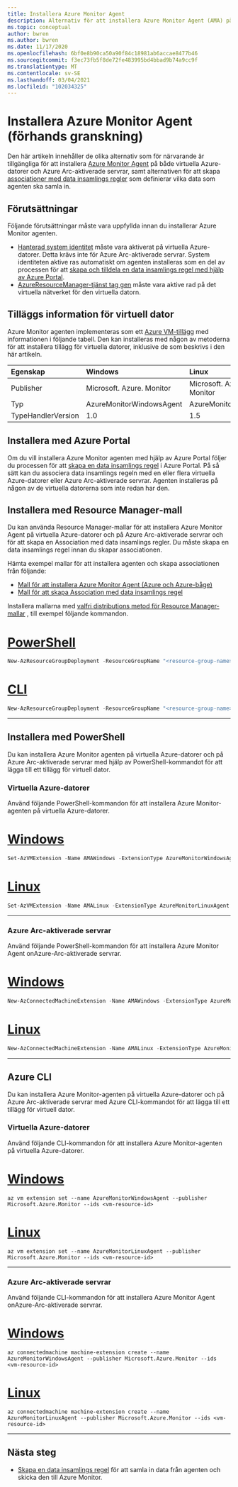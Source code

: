```yaml
---
title: Installera Azure Monitor Agent
description: Alternativ för att installera Azure Monitor Agent (AMA) på virtuella Azure-datorer och Azure Arc-aktiverade servrar.
ms.topic: conceptual
author: bwren
ms.author: bwren
ms.date: 11/17/2020
ms.openlocfilehash: 6bf0e8b90ca50a90f84c18981ab6accae8477b46
ms.sourcegitcommit: f3ec73fb5f8de72fe483995bd4bbad9b74a9cc9f
ms.translationtype: MT
ms.contentlocale: sv-SE
ms.lasthandoff: 03/04/2021
ms.locfileid: "102034325"
---
```

# <a name="install-the-azure-monitor-agent-preview"></a>Installera Azure Monitor Agent (förhands granskning)
Den här artikeln innehåller de olika alternativ som för närvarande är tillgängliga för att installera [Azure Monitor Agent](azure-monitor-agent-overview.md) på både virtuella Azure-datorer och Azure Arc-aktiverade servrar, samt alternativen för att skapa [associationer med data insamlings regler](data-collection-rule-azure-monitor-agent.md) som definierar vilka data som agenten ska samla in.

## <a name="prerequisites"></a>Förutsättningar
Följande förutsättningar måste vara uppfyllda innan du installerar Azure Monitor agenten.

- [Hanterad system identitet](../../active-directory/managed-identities-azure-resources/qs-configure-portal-windows-vm.md) måste vara aktiverat på virtuella Azure-datorer. Detta krävs inte för Azure Arc-aktiverade servrar. System identiteten aktive ras automatiskt om agenten installeras som en del av processen för att [skapa och tilldela en data insamlings regel med hjälp av Azure Portal](#install-with-azure-portal).
- [AzureResourceManager-tjänst tag gen](../../virtual-network/service-tags-overview.md) måste vara aktive rad på det virtuella nätverket för den virtuella datorn.

## <a name="virtual-machine-extension-details"></a>Tilläggs information för virtuell dator
Azure Monitor agenten implementeras som ett [Azure VM-tillägg](../../virtual-machines/extensions/overview.md) med informationen i följande tabell. Den kan installeras med någon av metoderna för att installera tillägg för virtuella datorer, inklusive de som beskrivs i den här artikeln.

| Egenskap | Windows | Linux |
|:---|:---|:---|
| Publisher | Microsoft. Azure. Monitor  | Microsoft. Azure. Monitor |
| Typ      | AzureMonitorWindowsAgent | AzureMonitorLinuxAgent  |
| TypeHandlerVersion  | 1.0 | 1.5 |


## <a name="install-with-azure-portal"></a>Installera med Azure Portal
Om du vill installera Azure Monitor agenten med hjälp av Azure Portal följer du processen för att [skapa en data insamlings regel](data-collection-rule-azure-monitor-agent.md#create-rule-and-association-in-azure-portal) i Azure Portal. På så sätt kan du associera data insamlings regeln med en eller flera virtuella Azure-datorer eller Azure Arc-aktiverade servrar. Agenten installeras på någon av de virtuella datorerna som inte redan har den.


## <a name="install-with-resource-manager-template"></a>Installera med Resource Manager-mall
Du kan använda Resource Manager-mallar för att installera Azure Monitor Agent på virtuella Azure-datorer och på Azure Arc-aktiverade servrar och för att skapa en Association med data insamlings regler. Du måste skapa en data insamlings regel innan du skapar associationen.

Hämta exempel mallar för att installera agenten och skapa associationen från följande: 

- [Mall för att installera Azure Monitor Agent (Azure och Azure-båge)](../agents/resource-manager-agent.md#azure-monitor-agent-preview) 
- [Mall för att skapa Association med data insamlings regel](./resource-manager-data-collection-rules.md)

Installera mallarna med [valfri distributions metod för Resource Manager-mallar](../../azure-resource-manager/templates/deploy-powershell.md) , till exempel följande kommandon.

# <a name="powershell"></a>[PowerShell](#tab/ARMAgentPowerShell)
```powershell
New-AzResourceGroupDeployment -ResourceGroupName "<resource-group-name>" -TemplateFile "<template-filename.json>" -TemplateParameterFile "<parameter-filename.json>"
```
# <a name="cli"></a>[CLI](#tab/ARMAgentCLI)
```powershell
New-AzResourceGroupDeployment -ResourceGroupName "<resource-group-name>" -TemplateFile "<template-filename.json>" -TemplateParameterFile "<parameter-filename.json>"
```
---

## <a name="install-with-powershell"></a>Installera med PowerShell
Du kan installera Azure Monitor agenten på virtuella Azure-datorer och på Azure Arc-aktiverade servrar med hjälp av PowerShell-kommandot för att lägga till ett tillägg för virtuell dator. 

### <a name="azure-virtual-machines"></a>Virtuella Azure-datorer
Använd följande PowerShell-kommandon för att installera Azure Monitor-agenten på virtuella Azure-datorer.
# <a name="windows"></a>[Windows](#tab/PowerShellWindows)
```powershell
Set-AzVMExtension -Name AMAWindows -ExtensionType AzureMonitorWindowsAgent -Publisher Microsoft.Azure.Monitor -ResourceGroupName <resource-group-name> -VMName <virtual-machine-name> -Location <location>
```
# <a name="linux"></a>[Linux](#tab/PowerShellLinux)
```powershell
Set-AzVMExtension -Name AMALinux -ExtensionType AzureMonitorLinuxAgent -Publisher Microsoft.Azure.Monitor -ResourceGroupName <resource-group-name> -VMName <virtual-machine-name> -Location <location>
```
---

### <a name="azure-arc-enabled-servers"></a>Azure Arc-aktiverade servrar
Använd följande PowerShell-kommandon för att installera Azure Monitor Agent onAzure-Arc-aktiverade servrar.
# <a name="windows"></a>[Windows](#tab/PowerShellWindowsArc)
```powershell
New-AzConnectedMachineExtension -Name AMAWindows -ExtensionType AzureMonitorWindowsAgent -Publisher Microsoft.Azure.Monitor -ResourceGroupName <resource-group-name> -MachineName <virtual-machine-name> -Location <location>
```
# <a name="linux"></a>[Linux](#tab/PowerShellLinuxArc)
```powershell
New-AzConnectedMachineExtension -Name AMALinux -ExtensionType AzureMonitorLinuxAgent -Publisher Microsoft.Azure.Monitor -ResourceGroupName <resource-group-name> -MachineName <virtual-machine-name> -Location <location>
```
---
## <a name="azure-cli"></a>Azure CLI
Du kan installera Azure Monitor-agenten på virtuella Azure-datorer och på Azure Arc-aktiverade servrar med Azure CLI-kommandot för att lägga till ett tillägg för virtuell dator. 

### <a name="azure-virtual-machines"></a>Virtuella Azure-datorer
Använd följande CLI-kommandon för att installera Azure Monitor-agenten på virtuella Azure-datorer.
# <a name="windows"></a>[Windows](#tab/CLIWindows)
```azurecli
az vm extension set --name AzureMonitorWindowsAgent --publisher Microsoft.Azure.Monitor --ids <vm-resource-id>
```
# <a name="linux"></a>[Linux](#tab/CLILinux)
```azurecli
az vm extension set --name AzureMonitorLinuxAgent --publisher Microsoft.Azure.Monitor --ids <vm-resource-id>
```
---
### <a name="azure-arc-enabled-servers"></a>Azure Arc-aktiverade servrar
Använd följande CLI-kommandon för att installera Azure Monitor Agent onAzure-Arc-aktiverade servrar.

# <a name="windows"></a>[Windows](#tab/CLIWindowsArc)
```azurecli
az connectedmachine machine-extension create --name AzureMonitorWindowsAgent --publisher Microsoft.Azure.Monitor --ids <vm-resource-id>
```
# <a name="linux"></a>[Linux](#tab/CLILinuxArc)
```azurecli
az connectedmachine machine-extension create --name AzureMonitorLinuxAgent --publisher Microsoft.Azure.Monitor --ids <vm-resource-id>
```
---


## <a name="next-steps"></a>Nästa steg

- [Skapa en data insamlings regel](data-collection-rule-azure-monitor-agent.md) för att samla in data från agenten och skicka den till Azure Monitor.
